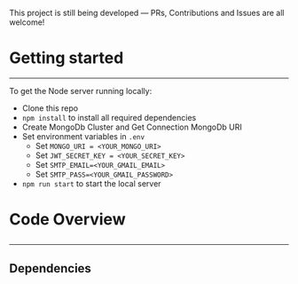 This project is still being developed — PRs, Contributions and Issues are all welcome!

# Getting started
<hr/>

To get the Node server running locally:
* Clone this repo
* `npm install` to install all required dependencies
* Create MongoDb Cluster and Get Connection MongoDb URI
* Set environment variables in `.env`
  * Set `MONGO_URI = <YOUR_MONGO_URI>`
  * Set `JWT_SECRET_KEY = <YOUR_SECRET_KEY>`
  * Set `SMTP_EMAIL=<YOUR_GMAIL_EMAIL>`
  * Set `SMTP_PASS=<YOUR_GMAIL_PASSWORD>`
* `npm run start` to start the local server

# Code Overview <hr/>
## Dependencies